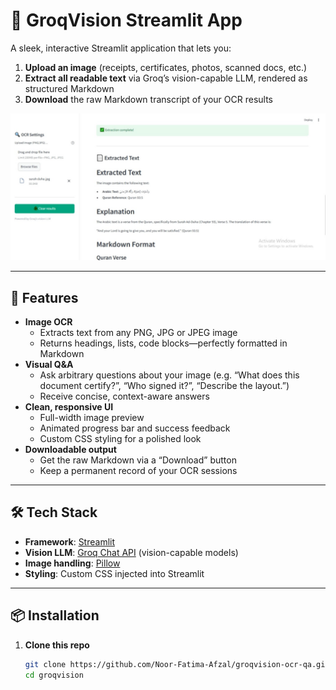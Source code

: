 # 🧾 GroqVision Streamlit App

A sleek, interactive Streamlit application that lets you:

1. **Upload an image** (receipts, certificates, photos, scanned docs, etc.)  
2. **Extract all readable text** via Groq’s vision-capable LLM, rendered as structured Markdown  
3. **Download** the raw Markdown transcript of your OCR results  

<img src="OCR.jpg" alt="App Screenshot" width="800"/>

---

## 🚀 Features

- **Image OCR**  
  - Extracts text from any PNG, JPG or JPEG image  
  - Returns headings, lists, code blocks—perfectly formatted in Markdown  
- **Visual Q&A**  
  - Ask arbitrary questions about your image (e.g. “What does this document certify?”, “Who signed it?”, “Describe the layout.”)  
  - Receive concise, context-aware answers  
- **Clean, responsive UI**  
  - Full-width image preview  
  - Animated progress bar and success feedback  
  - Custom CSS styling for a polished look  
- **Downloadable output**  
  - Get the raw Markdown via a “Download” button  
  - Keep a permanent record of your OCR sessions  

---

## 🛠️ Tech Stack

- **Framework**: [Streamlit](https://streamlit.io/)  
- **Vision LLM**: [Groq Chat API](https://console.groq.com/) (vision-capable models)  
- **Image handling**: [Pillow](https://python-pillow.org/)  
- **Styling**: Custom CSS injected into Streamlit  

---

## 📦 Installation

1. **Clone this repo**  
   ```bash
   git clone https://github.com/Noor-Fatima-Afzal/groqvision-ocr-qa.git
   cd groqvision
